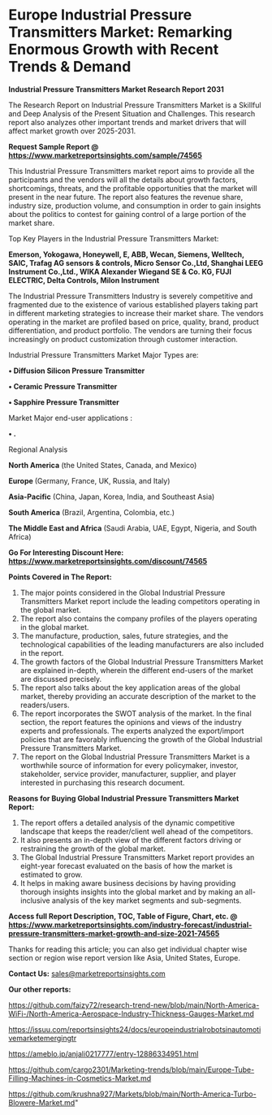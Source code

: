  # Europe Industrial Pressure Transmitters Market: Remarking Enormous Growth with Recent Trends & Demand

<strong>Industrial Pressure Transmitters Market Research Report 2031</strong>

The Research Report on Industrial Pressure Transmitters Market is a Skillful and Deep Analysis of the Present Situation and Challenges. This research report also analyzes other important trends and market drivers that will affect market growth over 2025-2031.

<strong>Request Sample Report @ <a href=https://www.marketreportsinsights.com/sample/74565>https://www.marketreportsinsights.com/sample/74565</a></strong>

This Industrial Pressure Transmitters market report aims to provide all the participants and the vendors will all the details about growth factors, shortcomings, threats, and the profitable opportunities that the market will present in the near future. The report also features the revenue share, industry size, production volume, and consumption in order to gain insights about the politics to contest for gaining control of a large portion of the market share.

Top Key Players in the Industrial Pressure Transmitters Market:

<strong>Emerson, Yokogawa, Honeywell, E, ABB, Wecan, Siemens, Welltech, SAIC, Trafag AG sensors & controls, Micro Sensor Co.,Ltd, Shanghai LEEG Instrument Co.,Ltd., WIKA Alexander Wiegand SE & Co. KG, FUJI ELECTRIC, Delta Controls, Milon Instrument</strong>

The Industrial Pressure Transmitters Industry is severely competitive and fragmented due to the existence of various established players taking part in different marketing strategies to increase their market share. The vendors operating in the market are profiled based on price, quality, brand, product differentiation, and product portfolio. The vendors are turning their focus increasingly on product customization through customer interaction.

Industrial Pressure Transmitters Market Major Types are:

<strong>• Diffusion Silicon Pressure Transmitter

• Ceramic Pressure Transmitter

• Sapphire Pressure Transmitter</strong>

Market Major end-user applications :

<strong>• .</strong>

Regional Analysis

</u><strong><b>North America</b></strong> (the United States, Canada, and Mexico)

<strong><b>Europe </b></strong>(Germany, France, UK, Russia, and Italy)

<strong><b>Asia-Pacific</b></strong> (China, Japan, Korea, India, and Southeast Asia)

<strong><b>South America</b></strong> (Brazil, Argentina, Colombia, etc.)

<strong><b>The Middle East and Africa</b></strong> (Saudi Arabia, UAE, Egypt, Nigeria, and South Africa)

<strong>Go For Interesting Discount Here: <a href=https://www.marketreportsinsights.com/discount/74565>https://www.marketreportsinsights.com/discount/74565</a></strong>

<strong>Points Covered in The Report:</strong>
<ol>
  <li>The major points considered in the Global Industrial Pressure Transmitters Market report include the leading competitors operating in the global market.</li>
  <li>The report also contains the company profiles of the players operating in the global market.</li>
  <li>The manufacture, production, sales, future strategies, and the technological capabilities of the leading manufacturers are also included in the report.</li>
  <li>The growth factors of the Global Industrial Pressure Transmitters Market are explained in-depth, wherein the different end-users of the market are discussed precisely.</li>
  <li>The report also talks about the key application areas of the global market, thereby providing an accurate description of the market to the readers/users.</li>
  <li>The report incorporates the SWOT analysis of the market. In the final section, the report features the opinions and views of the industry experts and professionals. The experts analyzed the export/import policies that are favorably influencing the growth of the Global Industrial Pressure Transmitters Market.</li>
  <li>The report on the Global Industrial Pressure Transmitters Market is a worthwhile source of information for every policymaker, investor, stakeholder, service provider, manufacturer, supplier, and player interested in purchasing this research document.</li>
</ol>
<strong>Reasons for Buying Global Industrial Pressure Transmitters Market Report:</strong>

<ol>
  <li>The report offers a detailed analysis of the dynamic competitive landscape that keeps the reader/client well ahead of the competitors.</li>
  <li>It also presents an in-depth view of the different factors driving or restraining the growth of the global market.</li>
  <li>The Global Industrial Pressure Transmitters Market report provides an eight-year forecast evaluated on the basis of how the market is estimated to grow.</li>
  <li>It helps in making aware business decisions by having providing thorough insights insights into the global market and by making an all-inclusive analysis of the key market segments and sub-segments.</li>
</ol>
<strong>Access full Report Description, TOC, Table of Figure, Chart, etc. @ <a href=https://www.marketreportsinsights.com/industry-forecast/industrial-pressure-transmitters-market-growth-and-size-2021-74565>https://www.marketreportsinsights.com/industry-forecast/industrial-pressure-transmitters-market-growth-and-size-2021-74565</a></strong>


Thanks for reading this article; you can also get individual chapter wise section or region wise report version like Asia, United States, Europe.

<strong>Contact Us:</strong>
sales@marketreportsinsights.com

<strong>Our other reports:</strong>

<a href=https://github.com/faizy72/research-trend-new/blob/main/North-America-WiFi-/North-America-Aerospace-Industry-Thickness-Gauges-Market.md>https://github.com/faizy72/research-trend-new/blob/main/North-America-WiFi-/North-America-Aerospace-Industry-Thickness-Gauges-Market.md</a>

<a href=https://issuu.com/reportsinsights24/docs/europeindustrialrobotsinautomotivemarketemergingtr>https://issuu.com/reportsinsights24/docs/europeindustrialrobotsinautomotivemarketemergingtr</a>

<a href=https://ameblo.jp/anjali0217777/entry-12886334951.html>https://ameblo.jp/anjali0217777/entry-12886334951.html</a>

<a href=https://github.com/cargo2301/Marketing-trends/blob/main/Europe-Tube-Filling-Machines-in-Cosmetics-Market.md>https://github.com/cargo2301/Marketing-trends/blob/main/Europe-Tube-Filling-Machines-in-Cosmetics-Market.md</a>

<a href=https://github.com/krushna927/Markets/blob/main/North-America-Turbo-Blowere-Market.md>https://github.com/krushna927/Markets/blob/main/North-America-Turbo-Blowere-Market.md</a>"

